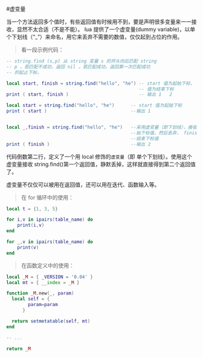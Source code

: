#虚变量

当一个方法返回多个值时，有些返回值有时候用不到，要是声明很多变量来一一接收，显然不太合适（不是不能）。 lua 提供了一个虚变量(dummy variable)，以单个下划线（“_”）来命名，用它来丢弃不需要的数值，仅仅起到占位的作用。

> 看一段示例代码：

```lua
-- string.find (s,p) 从 string 变量 s 的开头向后匹配 string 
-- p ，若匹配不成功，返回 nil ，若匹配成功，返回第一次匹配成功
-- 的起止下标。

local start, finish = string.find("hello", "he") -- start 值为起始下标， finish
                                                 -- 值为结束下标
print ( start, finish )                          -- 输出 1   2

local start = string.find("hello", "he")      -- start 值为起始下标
print ( start )                               --输出 1


local _,finish = string.find("hello", "he")   --采用虚变量（即下划线），接收起
                                              --始下标值，然后丢弃， finish 接收
                                              --结束下标值
print ( finish )                              --输出 2
```

代码倒数第二行，定义了一个用 local 修饰的`虚变量`（即 单个下划线）。使用这个虚变量接收 string.find()第一个返回值，静默丢掉，这样就直接得到第二个返回值了。

虚变量不仅仅可以被用在返回值，还可以用在迭代、函数输入等。

> 在 for 循环中的使用：

```lua
local t = {1, 3, 5}

for i,v in ipairs(table_name) do
    print(i,v)
end

for _,v in ipairs(table_name) do
    print(v)
end

```

> 在函数定义中的使用：

```lua
local _M = { _VERSION = '0.04' }
local mt = { __index = _M }

function _M.new(_, param)
  local self = {
        param=param
      }

  return setmetatable(self, mt)
end

-- ...

return _M

```


